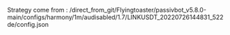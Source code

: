 Strategy come from : /direct_from_git/Flyingtoaster/passivbot_v5.8.0-main/configs/harmony/1m/audisabled/1.7/LINKUSDT_20220726144831_522de/config.json